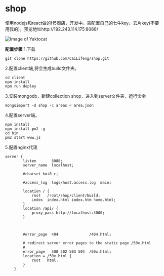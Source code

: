 # shop
使用nodejs和react做的H5商店，开发中。需配置自己的七牛key，云片key(不要用我的)。预览地址http://192.243.114.175:8088/

![Image of Yaktocat](http://obbapcolf.bkt.clouddn.com/5d70eeb210b5157af07b9e3d7323521c.png)

**配置步骤**
1.下载
```
git clone https://github.com/CaiLifeng/shop.git
```

2.配置client端,将会生成build文件夹。

```
cd client
npm install
npm run deploy
```

3.安装mongodb，新建collection shop，进入到server文件夹，运行命令

```
mongoimport -d shop -c areas < area.json
```

4.配置server端。
```
npm install
npm install pm2 -g
cd bin
pm2 start www.js
```

5.配置nginx代理

```
server {
        listen       8088;
        server_name  localhost;

        #charset koi8-r;

        #access_log  logs/host.access.log  main;

        location / {
            root   /root/shop/client/build;
            index  index.html index.htm home.html;
        }
        location /api/ {
            proxy_pass http://localhost:3000;
        }

        
        
        #error_page  404              /404.html;

        # redirect server error pages to the static page /50x.html
        #
        error_page   500 502 503 504  /50x.html;
        location = /50x.html {
            root   html;
        }
    }
```










